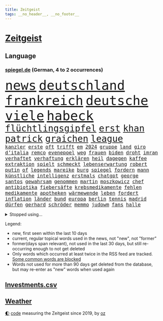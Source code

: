 ```yaml
---
title: Zeitgeist
tags: __no_header__, __no_footer__
---
```


# [Zeitgeist](https://oliz.io/zeitgeist/)

## Language

<h3><a href="https://www.spiegel.de" target="_blank">spiegel.de</a> (German, 4 to 2 occurrences)</h3>
<p style="font-family:monospace">
<span style="font-size:32pt"><a href="news_links.html#news" class="current">news</a></span>
<span style="font-size:32pt"><a href="news_links.html#deutschland" class="current">deutschland</a></span>
<span style="font-size:32pt"><a href="news_links.html#frankreich" class="current">frankreich</a></span>
<span style="font-size:32pt"><a href="news_links.html#deutsche" class="current">deutsche</a></span>
<span style="font-size:32pt"><a href="news_links.html#viele" class="current">viele</a></span>
<span style="font-size:32pt"><a href="news_links.html#habeck" class="current">habeck</a></span>
<br>
<span style="font-size:22pt"><a href="news_links.html#flüchtlingsgipfel" class="current">flüchtlingsgipfel</a></span>
<span style="font-size:22pt"><a href="news_links.html#erst" class="current">erst</a></span>
<span style="font-size:22pt"><a href="news_links.html#khan" class="current">khan</a></span>
<span style="font-size:22pt"><a href="news_links.html#patrick" class="current">patrick</a></span>
<span style="font-size:22pt"><a href="news_links.html#graichen" class="current">graichen</a></span>
<span style="font-size:22pt"><a href="news_links.html#league" class="current">league</a></span>
<br>
<span style="font-size:12pt"><a href="news_links.html#kanzler" class="current">kanzler</a></span>
<span style="font-size:12pt"><a href="news_links.html#erste" class="current">erste</a></span>
<span style="font-size:12pt"><a href="news_links.html#oft" class="current">oft</a></span>
<span style="font-size:12pt"><a href="news_links.html#trifft" class="current">trifft</a></span>
<span style="font-size:12pt"><a href="news_links.html#em" class="current">em</a></span>
<span style="font-size:12pt"><a href="news_links.html#2024" class="current">2024</a></span>
<span style="font-size:12pt"><a href="news_links.html#gruppe" class="current">gruppe</a></span>
<span style="font-size:12pt"><a href="news_links.html#land" class="current">land</a></span>
<span style="font-size:12pt"><a href="news_links.html#giro" class="new">giro</a></span>
<span style="font-size:12pt"><a href="news_links.html#d’italia" class="new">d’italia</a></span>
<span style="font-size:12pt"><a href="news_links.html#remco" class="current">remco</a></span>
<span style="font-size:12pt"><a href="news_links.html#evenepoel" class="current">evenepoel</a></span>
<span style="font-size:12pt"><a href="news_links.html#weg" class="current">weg</a></span>
<span style="font-size:12pt"><a href="news_links.html#frauen" class="current">frauen</a></span>
<span style="font-size:12pt"><a href="news_links.html#biden" class="current">biden</a></span>
<span style="font-size:12pt"><a href="news_links.html#droht" class="current">droht</a></span>
<span style="font-size:12pt"><a href="news_links.html#imran" class="current">imran</a></span>
<span style="font-size:12pt"><a href="news_links.html#verhaftet" class="current">verhaftet</a></span>
<span style="font-size:12pt"><a href="news_links.html#verhaftung" class="current">verhaftung</a></span>
<span style="font-size:12pt"><a href="news_links.html#erklären" class="current">erklären</a></span>
<span style="font-size:12pt"><a href="news_links.html#heil" class="current">heil</a></span>
<span style="font-size:12pt"><a href="news_links.html#dagegen" class="current">dagegen</a></span>
<span style="font-size:12pt"><a href="news_links.html#kaffee" class="current">kaffee</a></span>
<span style="font-size:12pt"><a href="news_links.html#extraktion" class="new">extraktion</a></span>
<span style="font-size:12pt"><a href="news_links.html#spielt" class="current">spielt</a></span>
<span style="font-size:12pt"><a href="news_links.html#schmeckt" class="current">schmeckt</a></span>
<span style="font-size:12pt"><a href="news_links.html#lebenserwartung" class="new">lebenserwartung</a></span>
<span style="font-size:12pt"><a href="news_links.html#robert" class="current">robert</a></span>
<span style="font-size:12pt"><a href="news_links.html#putin" class="current">putin</a></span>
<span style="font-size:12pt"><a href="news_links.html#of" class="current">of</a></span>
<span style="font-size:12pt"><a href="news_links.html#legends" class="new">legends</a></span>
<span style="font-size:12pt"><a href="news_links.html#mareike" class="new">mareike</a></span>
<span style="font-size:12pt"><a href="news_links.html#burg" class="new">burg</a></span>
<span style="font-size:12pt"><a href="news_links.html#spiegel" class="current">spiegel</a></span>
<span style="font-size:12pt"><a href="news_links.html#fordern" class="current">fordern</a></span>
<span style="font-size:12pt"><a href="news_links.html#mann" class="current">mann</a></span>
<span style="font-size:12pt"><a href="news_links.html#künstliche" class="current">künstliche</a></span>
<span style="font-size:12pt"><a href="news_links.html#intelligenz" class="current">intelligenz</a></span>
<span style="font-size:12pt"><a href="news_links.html#erstmals" class="current">erstmals</a></span>
<span style="font-size:12pt"><a href="news_links.html#chatgpt" class="current">chatgpt</a></span>
<span style="font-size:12pt"><a href="news_links.html#george" class="current">george</a></span>
<span style="font-size:12pt"><a href="news_links.html#santos" class="current">santos</a></span>
<span style="font-size:12pt"><a href="news_links.html#gewahrsam" class="new">gewahrsam</a></span>
<span style="font-size:12pt"><a href="news_links.html#genommen" class="current">genommen</a></span>
<span style="font-size:12pt"><a href="news_links.html#martin" class="current">martin</a></span>
<span style="font-size:12pt"><a href="news_links.html#moszkowicz" class="new">moszkowicz</a></span>
<span style="font-size:12pt"><a href="news_links.html#chef" class="current">chef</a></span>
<span style="font-size:12pt"><a href="news_links.html#antibiotika" class="current">antibiotika</a></span>
<span style="font-size:12pt"><a href="news_links.html#fiebersäfte" class="new">fiebersäfte</a></span>
<span style="font-size:12pt"><a href="news_links.html#krebsmedikamente" class="current">krebsmedikamente</a></span>
<span style="font-size:12pt"><a href="news_links.html#fehlen" class="current">fehlen</a></span>
<span style="font-size:12pt"><a href="news_links.html#medikamente" class="current">medikamente</a></span>
<span style="font-size:12pt"><a href="news_links.html#apotheken" class="current">apotheken</a></span>
<span style="font-size:12pt"><a href="news_links.html#wärmewende" class="current">wärmewende</a></span>
<span style="font-size:12pt"><a href="news_links.html#leben" class="current">leben</a></span>
<span style="font-size:12pt"><a href="news_links.html#fordert" class="current">fordert</a></span>
<span style="font-size:12pt"><a href="news_links.html#inflation" class="current">inflation</a></span>
<span style="font-size:12pt"><a href="news_links.html#länder" class="current">länder</a></span>
<span style="font-size:12pt"><a href="news_links.html#bund" class="current">bund</a></span>
<span style="font-size:12pt"><a href="news_links.html#europa" class="current">europa</a></span>
<span style="font-size:12pt"><a href="news_links.html#berlin" class="current">berlin</a></span>
<span style="font-size:12pt"><a href="news_links.html#tennis" class="current">tennis</a></span>
<span style="font-size:12pt"><a href="news_links.html#madrid" class="current">madrid</a></span>
<span style="font-size:12pt"><a href="news_links.html#dürfen" class="current">dürfen</a></span>
<span style="font-size:12pt"><a href="news_links.html#gerhard" class="current">gerhard</a></span>
<span style="font-size:12pt"><a href="news_links.html#schröder" class="current">schröder</a></span>
<span style="font-size:12pt"><a href="news_links.html#memmo" class="new">memmo</a></span>
<span style="font-size:12pt"><a href="news_links.html#judowm" class="new">judowm</a></span>
<span style="font-size:12pt"><a href="news_links.html#fans" class="current">fans</a></span>
<span style="font-size:12pt"><a href="news_links.html#halle" class="current">halle</a></span>
</p>
<details>
<summary>Stopped using...</summary>
<p class="former" style="font-size:12pt">
her(931) israelische(930) bernd(929) bewerber(929) düsseldorf(929) erhebt(929) golf(929) sebastian(929) daniel(928) entscheidungen(928) freien(928) la(928) strand(928) unabhängige(928) erholung(927) feier(927) metern(927) radikal(927) becker(926) bedeuten(926) falls(926) konfrontiert(926) paul(926) schlechten(926) zuerst(926) atmosphäre(925) gastgeber(925) zoo(925) berichte(924) doppelt(924) entdecken(924) entlastet(924) flick(924) führerschein(924) generalsekretär(924) hansi(924) maß(924) metropole(924) vollständig(924) beteiligten(923) bilden(923) durchsetzen(923) gestoßen(923) handeln(923) hieß(923) schwangere(923) streng(923) 50000(922) anschläge(922) gefährliche(922) gelegt(922) jüngeren(922) leichter(922) lewandowski(922) lukaschenko(922) netzwerk(922) 96(921) erklärte(921) geschichten(921) insgesamt(921) pocht(921) tieren(921) unrecht(921) videobotschaft(921) eng(920) hass(920) kommission(920) rapper(920) taylor(920) vergessen(920) wälder(920) österreichischen(920) debüt(919) geflogen(919) langfristig(919) chefin(918) entlässt(918) kapitol(918) träumen(918) verlängern(918) beziehungen(917) durchsuchungen(917) gespräche(917) jagd(917) konjunktur(917) spätestens(917) ungarns(917) amerika(916) finanzieren(916) rafael(916) erkrankt(915) irak(915) belarussische(914) debatten(914) demokratische(914) verzicht(914) zählen(914) ausgeliefert(913) entwickeln(913) freilassung(913) polnische(913) crash(912) digitalen(912) gebrochen(912) hotels(912) 10(911) torhüter(911) wirtschaftlichen(911) siegen(910) lücke(909) schlimmste(909) stieg(909) voraussetzungen(908) hürden(907) nase(907) raumstation(904) staffel(903) todesopfer(903) leider(901) reduzieren(901) gesundheitsministerium(900) auflagen(899) nationalen(899) rechtzeitig(899) hängen(897) begrüßt(896) empfehlung(894) kindheit(893) zuspruch(891) abgeschlossen(888) provoziert(888) finanzielle(887) kongress(884) annäherung(878) herausforderungen(876) sprit(874) johannes(870) heizen(869) 85(858) billiger(856) ausweg(853) rasche(818) anna(816) expräsidenten(801) happy(768) gregor(758) lahm(757) bewirbt(753) mitverantwortlich(740) westlichen(735) geehrt(726) tennisstar(693) benzinpreise(676) wenigsten(667) adac(661) ohnehin(654) bundesanwaltschaft(653) norwegische(651) polnischen(631) kameras(622) immobilienmarkt(616) drehte(605) verstecken(601) verletzten(598) angestellten(595) haushalt(590) bestätigte(589) gewandt(586) tiger(582) offene(581) radikalen(574) anton(573) fünftel(569) abhängigkeit(568) schränkt(568) basketballstar(564) hofreiter(558) einschätzungen(555) beider(551) parlamentarier(550) stern(548) övp(543) versuche(530) netflixserie(526) ausgeben(522) gestiegene(517) zehnjähriger(516) laura(515) lebenslang(515) museen(512) aussetzen(500) ruhrgebiet(486) erschwert(485) kanzlers(482) propaganda(481) getäuscht(479) nadal(478) weiten(477) audi(473) oscar(473) rennstall(471) einrichtungen(470) vorbereiten(470) verringern(467) trockenheit(466) untergang(466) dj(460) sankt(460) zählte(458) spaltung(457) krankheiten(448) premierministerin(439) bejubelt(435) schlacht(435) unwetter(432) fähigkeiten(430) 40000(427) bill(426) motiven(422) air(420) ausstattung(413) jennifer(413) drohten(412) stabil(412) bomben(411) südamerika(410) abtreibungen(407) spiegelbildungsnewsletter(406) fünften(404) nebenbei(402) hochrangigen(401) hochschule(401) zugriff(401) finnische(398) zugegeben(395) herzen(394) hochrangige(394) tyson(392) hahn(391) königsklasse(388) niedersächsischen(388) starkes(388) natobeitritt(386) angestellte(377) vorgeschichte(376) weichen(376) drohe(375) diplomat(370) weitermachen(368) arbeitslosigkeit(367) verzichtete(352) kippt(351) verdrängen(348) isoliert(344) ancelotti(343) rüsten(339) mordfall(336) exuspräsident(335) außergewöhnlichen(333) politisches(333) empfohlen(332) libanon(328) waggons(327) ausgezahlt(325) 22jähriger(323) 54(316) offensichtlich(314) stärksten(314) anlauf(308) terrororganisation(308) jimmy(307) erdrutsche(306) älter(306) bekämpft(304) polizeibeamte(303) christina(301) jagt(301) geprüft(300) wozu(300) lena(298) demenz(296) tirol(295) klarheit(293) schulschließungen(292) eigenheim(288) atomkraftwerken(287) erdbeben(285) fassungslos(285) verletzen(283) usmilitär(281) erich(280) formen(280) denys(278) verbrauch(278) lagen(275) eingestürzt(274) verstanden(274) streicheln(273) glänzen(272) toilette(272) innenstadt(271) fpö(270) korrekt(270) dankbar(269) abitur(267) antony(267) neueste(265) äußerst(263) kilowattstunde(261) regensburg(259) aufbau(258) giorgia(258) meloni(258) pornografie(258) quatsch(258) schied(258) manipulation(257) führten(256) virginia(256) psychischen(255) positioniert(254) notwendig(252) traten(252) professor(250) kriminalpolizei(249) europameisterschaft(248) amerikanischer(247) aufgewachsen(247) produzent(244) intensiver(243) club(241) aufzugeben(240) ermordete(239) abwehren(237) angezeigt(237) träumt(237) gendern(236) künstlich(235) patzte(232) strenger(231) gesünder(229) kita(229) faktor(227) talkshow(226) gerechtfertigt(225) unbeantwortet(225) bewusstlos(223) strategen(223) täterin(223) dunkle(222) luftverteidigungssystem(219) toren(218) ökosystem(218) konten(216) stemmen(215) fame(212) walk(212) bulgarien(211) exoplaneten(208) inspiziert(207) stärkere(207) astronauten(206) lissabon(206) nachweisen(206) einsamkeit(205) rückschlägen(205) spiegelrecherche(205) bedeutende(203) höheren(203) vernunft(202) information(201) pentagon(200) schokolade(200) verkehrsbetriebe(199) hall(198) hauptdarstellerin(198) pakete(197) sauber(197) dirk(196) verhältnissen(196) noah(193) faschistischen(192) strategischen(192) schauplatz(191) bundesstraße(190) verzeichnen(190) einkauf(189) eröffnete(187) datenanalyse(186) deckel(186) nachlass(186) fdpfinanzminister(185) forschung(184) komponiert(183) manipuliert(183) schönste(183) baupreise(182) erziehung(182) kohleausstieg(182) litten(182) mama(182) vergibt(182) beerdigt(181) chaotische(181) tiefpunkt(181) beruhigt(180) ohio(180) satelliten(180) kohl(179) bedrohungen(177) brutaler(176) galeria(176) höchst(176) karstadt(176) kaufhof(176) konstantin(175) rekordpreis(174) nächtlichen(171) rückendeckung(171) rasanten(170) auswanderer(169) fassungslosigkeit(168) ruinen(167) westküste(167) zubereitet(167) begehrt(166) beantworten(165) knie(163) kronzeuge(163) spielzeug(163) zulassen(163) bahnt(162) petersplatz(161) gesperrte(160) geheim(159) warfen(159) widmen(159) pistole(158) comedy(157) foxconn(156) standorten(156) häufigsten(155) bengvir(154) episode(154) taschenlampe(154) topform(154) wahlniederlage(154) johnny(153) usfirma(153) liberale(152) privatjets(152) süß(152) einstige(151) itamar(151) abzusichern(150) freiheitsstrafen(150) spielraum(150) greene(149) marjorie(149) straßenblockaden(149) hirn(148) netanyahus(147) enttäuschenden(146) ibizaaffäre(146) fenster(145) verzeihen(145) 53(144) bestellungen(144) cyberkriminellen(143) siegfried(143) augenzeuge(142) bewaffnet(142) wegfallen(142) siemens(141) umstürzende(141) petersburg(140) erkenntnis(139) russell(139) tanzen(139) inhaftierter(138) leiten(138) flogen(137) glimpflich(137) melbourne(137) rheinland(137) nico(136) polizeiwache(136) steigerung(136) ehrlich(135) marcel(135) saudiarabische(135) son(135) bangladesch(134) duda(134) engländer(134) jüdisches(134) geringen(133) mancher(133) steigern(133) trauern(133) asylbewerber(132) begleitung(132) gleichaltriger(132) mächtige(132) symbolik(132) ausgerückt(131) getränke(131) kiewer(131) auflaufen(130) wundern(130) little(129) sicherheitsexperte(128) 71(127) exportieren(127) kaution(127) kinderzimmer(127) wahlrecht(127) tvexperte(126) wiener(126) salvador(125) steine(125) verarbeiten(125) ewige(124) gläubige(124) kostenlos(124) maier(124) niemanden(124) praxen(124) streitigkeiten(124) harscher(123) natürlicher(122) pfarrer(122) überholen(122) chefredakteur(121) erkennbar(121) luftraum(121) zusteller(121) rammt(120) labbadia(119) schulmädchen(119) stillen(119) streifzug(119) biathlon(118) community(118) jumbojet(118) dreier(117) eingestehen(117) renommierte(117) trotzt(117) akten(116) daniels(116) europe(116) modells(116) rathaus(116) stormy(116) kongo(115) pokal(115) vertrieben(115) bisweilen(114) häftlinge(114) missglückter(114) 1994(113) abschalten(113) mehrjährige(113) strafverfolgung(113) abgeschlagen(112) erfolgsserie(112) mittelpunkt(112) auschwitz(111) neuendorf(111) zufriedener(111) bedrohlicher(110) friedensverhandlungen(110) salat(110) schimpfte(110) entfremdung(109) geschwister(109) zurückzuerobern(109) 18jähriger(107) akute(107) guardian(107) belarussischen(106) milliardenhöhe(106) prozesse(106) stücke(106) gewölbe(105) moritz(105) privat(105) gordon(104) hilfsorganisation(104) verbote(104) usvizepräsidentin(103) wohnort(103) lehre(102) mavericks(102) erweisen(101) arktische(100) kirill(100) strände(100) warnmeldung(100) zeitplan(100) ausfindig(99) oberfranken(99) quarantänepflicht(99) brannten(98) cohen(98) ludwig(98) schichten(98) typen(98) djirsarai(97) erprobt(97) reihen(97) hauptfiguren(96) polizeiminister(96) ablauf(95) arbeitstag(95) elektrische(95) exuspräsidenten(95) führungsspieler(95) unbrauchbar(95) zirkus(95) bukarest(94) nowitzki(94) rivale(94) tate(94) gaza(93) gebildet(93) marie(93) getragen(92) minderjährig(92) shows(92) einsame(91) luxuriösen(91) unglaubliche(91) anbaden(90) entlang(90) every(90) nähert(90) rektor(90) repariert(90) revanchiert(90) träumereien(90) vorcoronaniveau(90) irgendwie(89) kinderreporterinnen(89) militärübungen(89) pferden(89) archäologie(88) erbost(88) hardliner(88) nürnberger(88) peinlichen(88) verkürzung(88) wasserstoff(88) zukommen(88) flugscham(87) herbei(87) königliche(87) versprochenen(87) abstimmungen(86) charlie(86) hoffe(86) reemtsma(86) spende(86) verkehrsunfall(86) virgin(86) autofahren(85) di(85) kondo(85) nada(85) verdächtigt(85) verschlechtere(85) zahlreicher(85) zurückholen(85) event(84) gärtnerei(84) mcdonald’s(84) orthodoxe(84) traumata(84) uran(84) zurückliegenden(84) anprangern(83) brennpunkt(83) cornwall(83) getötete(83) soja(83) verschleppt(83) widersprüchliche(83) beruht(82) bundeswehrübung(82) durchsuchung(82) fell(82) führungswechsel(82) griffen(82) re(82) streamer(82) unverhältnismäßige(82) belastend(81) bürokratie(81) dsds(81) einstand(81) erbstücke(81) geldes(81) günstigen(81) lothar(81) nordamerika(81) schuldengrenze(81) steuersenkungen(81) 5000(80) aufgearbeitet(80) authentisch(80) baldigen(80) bremst(80) fleischkonsum(80) kultusministerkonferenz(80) mychailo(80) pascha(80) sportwagen(80) vorgeschmack(80) beliebtheit(79) einbruchs(79) geflohener(79) heldin(79) jubelt(79) paketzusteller(79) scheiterns(79) spritze(79) staatsgebiets(79) vorläufige(79) antidopingagentur(78) fach(78) janine(78) natomitglied(78) axt(77) evp(77) kilometern(77) überschreiten(77) berge(76) biathlonolympiasiegerin(76) bildet(76) gleiche(76) hadern(76) immobilienbesitzer(76) ingenieur(76) kira(76) zahlungsausfall(76) heiratsantrag(75) stoffe(75) zerrissen(75) bahngesellschaft(74) drosselt(74) gestiegener(74) hänge(74) leide(74) niederländischen(74) schlugen(74) sportvorstand(74) teilzeit(74) verbreiteten(74) zögern(74) angeschlagen(73) exvizepräsidenten(73) mehrtägiger(73) niedlich(73) pädagogen(73) sprachen(73) teilgenommen(73) ticken(73) verträgt(73) fußballbundesligist(72) neunjährigen(72) tarifrunde(72) ampelstreit(71) arg(71) bronchitis(71) milliardensumme(71) spitzenkoch(71) allergiker(70) bewältigung(70) dom(70) gesetzlich(70) lauf(70) läufer(70) pfosten(70) stürmten(70) umfassenden(70) 13jährigen(69) attentaten(69) auslandsreise(69) entführte(69) hantieren(69) maximilian(69) montparnasse(69) raubkatzen(69) rechtfertigen(69) scholz’(69) topklubs(69) verschleppte(69) delfine(68) neugeborene(68) weh(68) autobahnprojekte(67) limousine(67) niederösterreich(67) nordirland(67) gebiss(66) 130(65) belustigung(65) cuxhaven(65) proteine(65) präsidentschaftskandidat(65) rabe(65) unterbinden(65) beantwortet(64) geschmiedet(64) gestreckt(64) journalistenvereinigung(64) kursiert(64) usmusiker(64) warenhauskette(64) dumm(63) einheimischen(63) fett(63) gesprungen(63) lampard(63) offizier(63) schienennetz(63) wichtigere(63) fußverletzung(62) häfen(62) kanzlerpartei(62) milliardendeal(62) spürbare(62) tingelte(62) heide(61) leisteten(61) police(61) staatsfonds(61) stockte(61) tanzverbot(61) tattoos(61) turbo(61) usmedien(61) 2007(60) 2045(60) begannen(60) ewigkeit(60) unterbrechung(60) verschnaufen(60) zugelegt(60) augenhöhe(59) dorfes(59) mysteriöser(59) privatschule(59) 16000(58) erdbebenopfer(58) rohstoffen(58) winteroffensive(58) zielen(58) renoviert(57) waffenarsenal(57) wissenschaftlerin(57) abstiegskandidat(56) albträumen(56) dfbsportgericht(56) ergebniskrise(56) reformiert(56) regatta(56) schicke(56) songwriter(56) wertvollen(56) abstiegssorgen(55) einlassen(55) eklige(55) förderprogramm(55) kaiser(55) karotten(55) kommentatoren(55) parteichefs(55) sushi(55) sushiterror(55) tabubrüche(55) wettbewerbe(55) abrechnung(54) bezahlbar(54) entflechtung(54) mitgeprägt(54) schulmisere(54) stürzten(54) taxifahrer(54) vorlieben(54) eindrang(53) erhöhten(53) güterzugs(53) katja(53) komponist(53) rauchwolke(53) regulären(53) kahlschlag(52) leichenfund(52) leiterin(52) angegriffene(51) kehren(51) kuhmilch(51) nsverstrickungen(51) schwachsinn(51) sparflamme(51) abschiebung(50) aufstiegsrennen(50) diesjährigen(50) k(50) tatverdacht(50) teures(50) aufschluss(49) rotgrünrot(49) spitzenspiel(49) eimer(48) exgouverneur(48) gesundheitsschutz(48) mindestlohn(48) wütenden(48) arabisch(47) arbeitsgericht(47) auslassen(47) championsleagueduell(47) demonstrativ(47) härtefallkommission(47) neid(47) pham(47) phi(47) verhandlungstisch(47) aktiver(46) drittstaaten(46) ernüchterung(46) gestreikt(46) konzerthauses(46) linkenpolitikerin(46) 54jährigen(45) bedürftigen(45) hamilton(45) lewis(45) reportage(45) schwerverbrecher(45) sondieren(45) einigte(44) gegenverkehr(44) genervt(44) nazizeit(44) podoljak(44) sechsstellige(44) studiert(44) tierarten(44) verlängerten(44) drangsaliert(43) ermordeter(43) unterwandern(43) unvermeidlich(43) berlinale(42) bronzezeit(42) eingeständnis(42) frisst(42) wachsender(42) alligator(41) belfast(41) exklub(41) gründlich(41) dealen(40) italienischer(40) kipping(40) küsten(40) mythen(40) orangutan(40) ostseestrand(40) priorität(40) unzureichender(40) computerchips(39) dachten(39) durchspielen(39) gesprächen(39) name(39) preisbremse(39) succession(39) jugend(38) beschränken(37) dominieren(37) gejagt(37) hochschulart(37) laborpanne(37) polnischer(37) schiffes(37) trotzig(37) wuhan(37) betrachtet(36) dominator(36) königsetappe(36) lupe(36) midjourney(36) offizieller(36) behinderungen(35) filip(35) haustiere(35) klebeproteste(35) natomitgliedschaft(35) umgangen(35) ungeschlagen(35) verbrennermotoren(35) weiterentwicklung(35) 140000(34) gummibärchen(34) koalitionsverhandlungen(34) ligt(34) matthijs(34) verpassten(34) anrückte(33) county(33) einkreisung(33) medieninteresse(33) miriam(33) nächster(33) rücklagen(33) verbrennungsmotors(33) zurückgeholt(33) christlichen(32) entkriminalisierung(32) parker(32) zeilen(32) 103(31) besou(31) boykott(31) hussain(31) hülkenberg(31) optionen(31) ostseepipelines(31) pis(31) sicherheitsrat(31) urteilte(31) zurückgegeben(31) hohenzollern(30) kanye(30) gibney(29) hommage(29) unklare(29) unsinn(29) vorstellt(29) wolkenkratzer(29) angebracht(28) aschewolke(28) detailliert(28) erfasste(28) hasse(28) newsletters(28) parlamentswahl(28) spuckt(28) unglücklich(28) verursachte(28) wüteten(28) aufsichtsbehörden(27) bestandskunden(27) brühl(27) gewehr(27) jenz(27) therapeuten(27) hunt(26) konsumenten(26) ölheizungen(26) ausgestoßen(25) entwickelte(25) idealen(25) luke(25) milliardenprogramm(25) parteichefin(25) religiöse(25) beleg(24) bestandsaufnahme(24) credo(24) obduktion(24) terzić(24) verkleinern(24) christentum(23) geflüchtet(23) gesundheitsdienst(23) kompetenzen(23) bildungssystem(22) friedensgespräche(22) kondom(22) laptop(22) maul(22) pornodarstellerin(22) weibchen(22) angeschlagene(21) fahndungserfolg(21) gefangen(21) hinderte(21) höhenflug(21) neonazis(21) sackgasse(21) stillende(21) ideale(20) reiseziel(20) rollstuhl(20) sabine(20) verlernt(20) übergriffig(20) bereut(18) geleakten(18) intelligente(18) urban(18) vergangenem(18) vorhat(18) erdöl(17) goldpreis(17) heimlich(17) intensiv(17) äußeren(17) erstaunlich(16) fehlern(16) cs(15) dinosaurier(15) noten(15) signale(15) datum(14) geprägten(14) gewichtsverlust(14) konservativem(14) abflug(13) boxberg(13) deutschlandreise(13) konsole(13) mcconnell(13) milliardengeschäft(13) mitch(13) ostersonntag(13) predigt(13) zugeschanzt(13) geburtshelfer(12) nachdenken(12) primär(12) sofortiger(12) strafrechts(12) astronaut(11) bijan(11) boykottieren(11) heilpraktiker(11) konfrontationskurs(11) konzentrieren(11) sprachkritik(11) tennisbund(11) tornado(11) usförderprogramm(11)
</p>
</details>
<p>Legend:
<ul>
<li><span class="new">new</span>, first seen within the last 10 days</li>
<li><span class="current">current</span>, regular topical words used in the news, not "new", not "former"</li>
<li><span class="former">former(days span relevant)</span>, not used in the last 30 days, but still re-occurring enough to not get deleted</li>
<li>Only words which occurred at least twice in the RSS feed are tracked. <a href="language/filters.py">Some common words are blocked</a></li>
<li>Words not used for more than 90 days get deleted from the database, but may re-enter as "new" words when used again</li>
</ul>
</p>

## [Investments](investments.html)[.csv](investments.csv)

## [Weather](weather.html)

<footer>
<a href="javascript:toggleTheme()" class="nav">🌓</a>
<a href="https://github.com/ooz/zeitgeist">code</a> measuring the Zeitgeist since 2019, by <a href="https://oliz.io">oz</a>
</footer>
